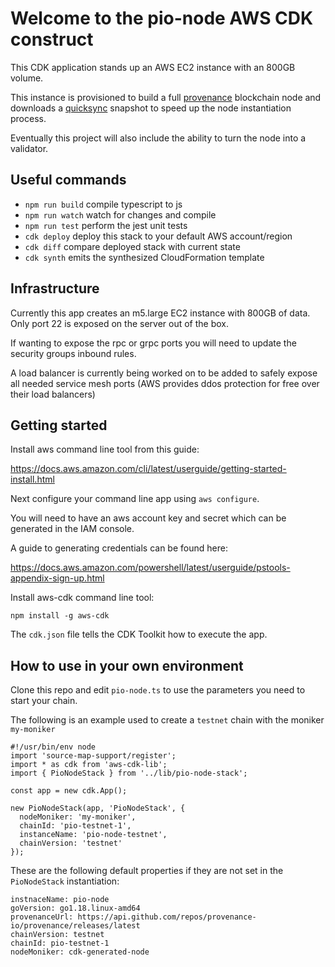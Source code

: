 # Welcome to the pio-node AWS CDK construct

This CDK application stands up an AWS EC2 instance with an 800GB volume. 

This instance is provisioned to build a full [provenance](https://provenance.io) blockchain node and downloads a [quicksync](https://provenance.io/quicksync) snapshot to speed up the node instantiation process. 

Eventually this project will also include the ability to turn the node into a validator. 

## Useful commands

* `npm run build`   compile typescript to js
* `npm run watch`   watch for changes and compile
* `npm run test`    perform the jest unit tests
* `cdk deploy`      deploy this stack to your default AWS account/region
* `cdk diff`        compare deployed stack with current state
* `cdk synth`       emits the synthesized CloudFormation template

## Infrastructure

Currently this app creates an m5.large EC2 instance with 800GB of data. Only port 22 is exposed on the server out of the box.

If wanting to expose the rpc or grpc ports you will need to update the security groups inbound rules. 

A load balancer is currently being worked on to be added to safely expose all needed service mesh ports (AWS provides ddos protection for free over their load balancers)

## Getting started

Install aws command line tool from this guide: 

https://docs.aws.amazon.com/cli/latest/userguide/getting-started-install.html

Next configure your command line app using `aws configure`.  

You will need to have an aws account key and secret which can be generated in the IAM console.

A guide to generating credentials can be found here: 

https://docs.aws.amazon.com/powershell/latest/userguide/pstools-appendix-sign-up.html

Install aws-cdk command line tool: 

```
npm install -g aws-cdk
```

The `cdk.json` file tells the CDK Toolkit how to execute the app.

## How to use in your own environment

Clone this repo and edit `pio-node.ts` to use the parameters you need to start your chain. 

The following is an example used to create a `testnet` chain with the moniker `my-moniker`


```
#!/usr/bin/env node
import 'source-map-support/register';
import * as cdk from 'aws-cdk-lib';
import { PioNodeStack } from '../lib/pio-node-stack';

const app = new cdk.App();

new PioNodeStack(app, 'PioNodeStack', {
  nodeMoniker: 'my-moniker',
  chainId: 'pio-testnet-1',
  instanceName: 'pio-node-testnet',
  chainVersion: 'testnet'
});
```

These are the following default properties if they are not set in the `PioNodeStack` instantiation: 

```
instnaceName: pio-node
goVersion: go1.18.linux-amd64
provenanceUrl: https://api.github.com/repos/provenance-io/provenance/releases/latest 
chainVersion: testnet
chainId: pio-testnet-1
nodeMoniker: cdk-generated-node
```
